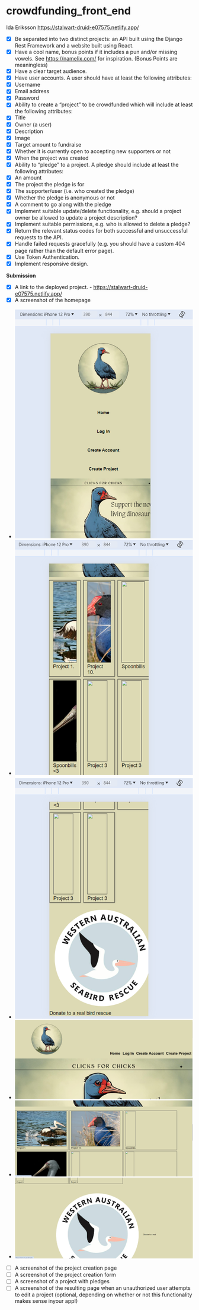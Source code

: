 # crowdfunding_front_end
Ida Eriksson 
https://stalwart-druid-e07575.netlify.app/

- [X] Be separated into two distinct projects: an API built using the Django Rest
Framework and a website built using React.
- [X] Have a cool name, bonus points if it includes a pun and/or missing vowels. See
https://namelix.com/ for inspiration.
(Bonus Points are meaningless)
- [X] Have a clear target audience.
- [X] Have user accounts. A user should have at least the following attributes:
- [X] Username
- [X] Email address
- [X] Password
- [X] Ability to create a “project” to be crowdfunded which will include at least the
following attributes:
- [X] Title
- [X] Owner (a user)
- [X] Description
- [X] Image
- [X] Target amount to fundraise
- [X] Whether it is currently open to accepting new supporters or not
- [X] When the project was created
- [X] Ability to “pledge” to a project. A pledge should include at least the following
attributes:
- [X] An amount
- [X] The project the pledge is for
- [X] The supporter/user (i.e. who created the pledge)
- [X] Whether the pledge is anonymous or not
- [X] A comment to go along with the pledge
- [X] Implement suitable update/delete functionality, e.g. should a project owner be
allowed to update a project description?
- [X] Implement suitable permissions, e.g. who is allowed to delete a pledge?
- [X] Return the relevant status codes for both successful and unsuccessful requests
to the API.
- [X] Handle failed requests gracefully (e.g. you should have a custom 404 page
rather than the default error page).
- [X] Use Token Authentication.
- [X] Implement responsive design.

**Submission** 
- [X] A link to the deployed project. - https://stalwart-druid-e07575.netlify.app/
- [X] A screenshot of the homepage
- ![Mobile home part 1](<public/images/Mobile home part 1.png>)
- ![Mobile home part 2](<public/images/Mobile part 2.png>)
- ![Mobile home part 3](<public/images/Mobile home part 3.png>)
- ![Web home part 1](<public/images/Web part 1.png>)
- ![Web home part 2](<public/images/Web home part 2.png>)
- ![Web home part 3](<public/images/Web home part 3.png>)

- [ ] A screenshot of the project creation page
- [ ] A screenshot of the project creation form
- [ ] A screenshot of a project with pledges
- [ ] A screenshot of the resulting page when an unauthorized user attempts to edit a project (optional, depending on whether or not this functionality makes sense inyour app!)
